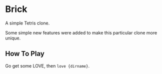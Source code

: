# Brick

A simple Tetris clone.

Some simple new features were added to make this particular clone more
unique.

## How To Play

Go get some LOVE, then `love {dirname}`.
